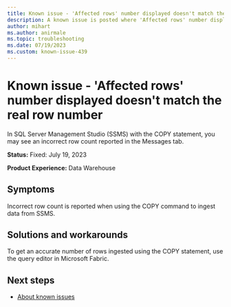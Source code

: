 ```yaml
---
title: Known issue - 'Affected rows' number displayed doesn't match the real row number
description: A known issue is posted where 'Affected rows' number displayed doesn't match the real row number
author: mihart
ms.author: anirmale
ms.topic: troubleshooting 
ms.date: 07/19/2023
ms.custom: known-issue-439
---
```


# Known issue - 'Affected rows' number displayed doesn't match the real row number

In SQL Server Management Studio (SSMS) with the COPY statement, you may see an incorrect row count reported in the Messages tab.

**Status:** Fixed: July 19, 2023

**Product Experience:** Data Warehouse

## Symptoms

Incorrect row count is reported when using the COPY command to ingest data from SSMS.

## Solutions and workarounds

To get an accurate number of rows ingested using the COPY statement, use the query editor in Microsoft Fabric.

## Next steps

- [About known issues](https://support.fabric.microsoft.com/known-issues) 
